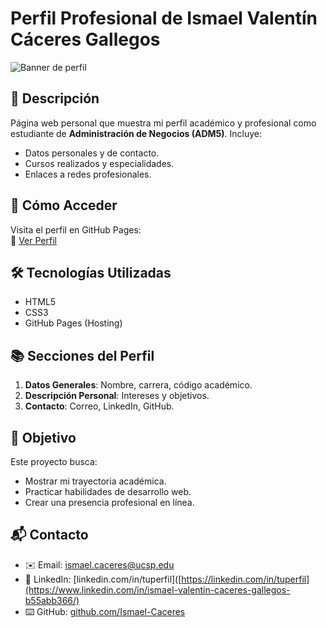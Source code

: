 # Perfil Profesional de Ismael Valentín Cáceres Gallegos

![Banner de perfil](URL_DE_TU_IMAGEN) <!-- Opcional: Agrega una imagen -->

## 📌 Descripción
Página web personal que muestra mi perfil académico y profesional como estudiante de **Administración de Negocios (ADM5)**. Incluye:
- Datos personales y de contacto.
- Cursos realizados y especialidades.
- Enlaces a redes profesionales.

## 🚀 Cómo Acceder
Visita el perfil en GitHub Pages:  
🔗 [Ver Perfil](https://github.com/Ismael-Caceres/Ismael-Valentin-Caceres-Gallegos/commit/6eed2985bd55fa4a44e8ddc5e0bd8e3cfee059b9)

## 🛠 Tecnologías Utilizadas
- HTML5
- CSS3
- GitHub Pages (Hosting)

## 📚 Secciones del Perfil
1. **Datos Generales**: Nombre, carrera, código académico.
2. **Descripción Personal**: Intereses y objetivos.
3. **Contacto**: Correo, LinkedIn, GitHub.

## 🌟 Objetivo
Este proyecto busca:
- Mostrar mi trayectoria académica.
- Practicar habilidades de desarrollo web.
- Crear una presencia profesional en línea.

## 📬 Contacto
- ✉️ Email: ismael.caceres@ucsp.edu
- 💼 LinkedIn: [linkedin.com/in/tuperfil]([https://linkedin.com/in/tuperfil](https://www.linkedin.com/in/ismael-valentin-caceres-gallegos-b55abb366/)
- ⌨️ GitHub: [github.com/Ismael-Caceres](https://github.com/Ismael-Caceres)
